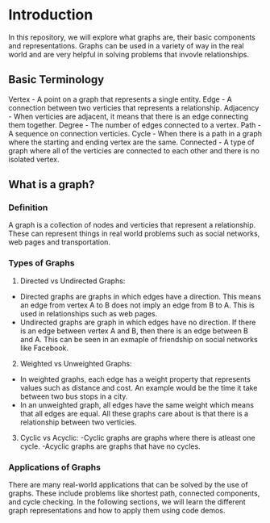 # Introduction
In this repository, we will explore what graphs are, their basic components and representations. Graphs can be used in a variety of way in the real world and are very helpful in solving problems that invovle relationships.
## Basic Terminology
Vertex - A point on a graph that represents a single entity.
Edge - A connection between two verticies that represents a relationship.
Adjacency - When verticies are adjacent, it means that there is an edge connecting them together.
Degree - The number of edges connected to a vertex.
Path - A sequence on connection verticies.
Cycle - When there is a path in a graph where the starting and ending vertex are the same.
Connected - A type of graph where all of the verticies are connected to each other and there is no isolated vertex.
## What is a graph?
### Definition
A graph is a collection of nodes and verticies that represent a relationship. These can represent things in real world problems such as social networks, web pages and transportation.
### Types of Graphs
1. Directed vs Undirected Graphs:
- Directed graphs are graphs in which edges have a direction. This means an edge from vertex A to B does not imply an edge from B to A. This is used in relationships such as web pages.
- Undirected graphs are graph in which edges have no direction. If there is an edge between vertex A and B, then there is an edge between B and A. This can be seen in an exmaple of friendship on social networks like Facebook.
2. Weighted vs Unweighted Graphs:
- In weighted graphs, each edge has a weight property that represents values such as distance and cost. An example would be the time it take between two bus stops in a city.
- In an unweighted graph, all edges have the same weight which means that all edges are equal. All these graphs care about is that there is a relationship between two verticies.
3. Cyclic vs Acyclic:
-Cyclic graphs are graphs where there is atleast one cycle.
-Acyclic graphs are graphs that have no cycles.
### Applications of Graphs
There are many real-world applications that can be solved by the use of graphs. These include problems like shortest path, connected components, and cycle checking. In the following sections, we will learn the different graph representations and how to apply them using code demos.
